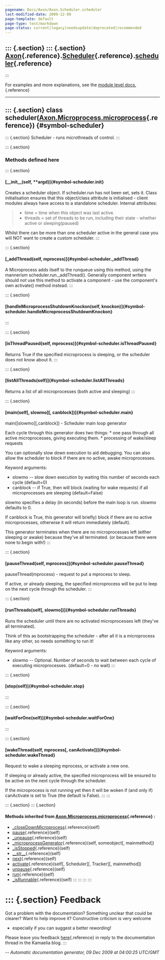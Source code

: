 ```yaml
---
pagename: Docs/Axon/Axon.Scheduler.scheduler
last-modified-date: 2009-12-09
page-template: default
page-type: text/markdown
page-status: current|legacy|needsupdate|deprecated|recommended
---
```

::: {.section}
::: {.section}
[Axon](/Docs/Axon/Axon.html){.reference}.[Scheduler](/Docs/Axon/Axon.Scheduler.html){.reference}.[scheduler](/Docs/Axon/Axon.Scheduler.scheduler.html){.reference}
------------------------------------------------------------------------------------------------------------------------------------------------------------------
:::

For examples and more explanations, see the [module level
docs.](/Docs/Axon/Axon.Scheduler.html){.reference}

------------------------------------------------------------------------

::: {.section}
class scheduler([Axon.Microprocess.microprocess](/Docs/Axon/Axon.Microprocess.microprocess.html){.reference}) {#symbol-scheduler}
-------------------------------------------------------------------------------------------------------------

::: {.section}
Scheduler - runs microthreads of control.
:::

::: {.section}
### Methods defined here

::: {.section}
#### [\_\_init\_\_(self, \*\*argd)]{#symbol-scheduler.__init__}

Creates a scheduler object. If scheduler.run has not been set, sets it.
Class initialisation ensures that this object/class attribute is
initialised - client modules always have access to a standalone
scheduler. Internal attributes:

> -   time = time when this object was last active.
> -   threads = set of threads to be run, including their state -
>     whether active or sleeping(paused)

Whilst there can be more than one scheduler active in the general case
you will NOT want to create a custom scheduler.
:::

::: {.section}
#### [\_addThread(self, mprocess)]{#symbol-scheduler._addThread}

A Microprocess adds itself to the runqueue using this method, using the
mannerism scheduler.run.\_addThread(). Generally component writers
should *not* use this method to activate a component - use the
component\'s own activate() method instead.
:::

::: {.section}
#### [handleMicroprocessShutdownKnockon(self, knockon)]{#symbol-scheduler.handleMicroprocessShutdownKnockon}
:::

::: {.section}
#### [isThreadPaused(self, mprocess)]{#symbol-scheduler.isThreadPaused}

Returns True if the specified microprocess is sleeping, or the scheduler
does not know about it.
:::

::: {.section}
#### [listAllThreads(self)]{#symbol-scheduler.listAllThreads}

Returns a list of all microprocesses (both active and sleeping)
:::

::: {.section}
#### [main(self\[, slowmo\]\[, canblock\])]{#symbol-scheduler.main}

main(\[slowmo\]\[,canblock\]) - Scheduler main loop generator

Each cycle through this generator does two things: \* one pass through
all active microprocesses, giving executing them. \* processing of
wake/sleep requests

You can optionally slow down execution to aid debugging. You can also
allow the scheduler to block if there are no active, awake
microprocesses.

Keyword arguments:

-   slowmo \-- slow down execution by waiting this number of seconds
    each cycle (default=0)
-   canblock \-- if True, then will block (waiting for wake requests) if
    all microprocesses are sleeping (default=False)

slowmo specifies a delay (in seconds) before the main loop is run.
slowmo defaults to 0.

If canblock is True, this generator will briefly) block if there are no
active microprocesses, otherwise it will return immediately (default).

This generator terminates when there are no microprocesses left (either
sleeping or awake) because they\'ve all terminated. (or because there
were none to begin with!)
:::

::: {.section}
#### [pauseThread(self, mprocess)]{#symbol-scheduler.pauseThread}

pauseThread(mprocess) - request to put a mprocess to sleep.

If active, or already sleeping, the specified microprocess will be put
to leep on the next cycle through the scheduler.
:::

::: {.section}
#### [runThreads(self\[, slowmo\])]{#symbol-scheduler.runThreads}

Runs the scheduler until there are no activated microprocesses left
(they\'ve all terminated).

Think of this as bootstrapping the scheduler - after all it is a
microprocess like any other, so needs something to run it!

Keyword arguments:

-   slowmo \-- Optional. Number of seconds to wait between each cycle of
    executing microprocesses. (default=0 - no wait)
:::

::: {.section}
#### [stop(self)]{#symbol-scheduler.stop}
:::

::: {.section}
#### [waitForOne(self)]{#symbol-scheduler.waitForOne}
:::

::: {.section}
#### [wakeThread(self, mprocess\[, canActivate\])]{#symbol-scheduler.wakeThread}

Request to wake a sleeping mprocess, or activate a new one.

If sleeping or already active, the specified microprocess will be
ensured to be active on the next cycle through the scheduler.

If the microprocess is not running yet then it will be woken if (and
only if) canActivate is set to True (the default is False).
:::
:::

::: {.section}
::: {.section}
#### Methods inherited from [Axon.Microprocess.microprocess](/Docs/Axon/Axon.Microprocess.microprocess.html){.reference} :

-   [\_closeDownMicroprocess](/Docs/Axon/Axon.Microprocess.html#symbol-microprocess._closeDownMicroprocess){.reference}(self)
-   [pause](/Docs/Axon/Axon.Microprocess.html#symbol-microprocess.pause){.reference}(self)
-   [\_unpause](/Docs/Axon/Axon.Microprocess.html#symbol-microprocess._unpause){.reference}(self)
-   [\_microprocessGenerator](/Docs/Axon/Axon.Microprocess.html#symbol-microprocess._microprocessGenerator){.reference}(self,
    someobject\[, mainmethod\])
-   [\_isStopped](/Docs/Axon/Axon.Microprocess.html#symbol-microprocess._isStopped){.reference}(self)
-   [\_\_str\_\_](/Docs/Axon/Axon.Microprocess.html#symbol-microprocess.__str__){.reference}(self)
-   [next](/Docs/Axon/Axon.Microprocess.html#symbol-microprocess.next){.reference}(self)
-   [activate](/Docs/Axon/Axon.Microprocess.html#symbol-microprocess.activate){.reference}(self\[,
    Scheduler\]\[, Tracker\]\[, mainmethod\])
-   [unpause](/Docs/Axon/Axon.Microprocess.html#symbol-microprocess.unpause){.reference}(self)
-   [run](/Docs/Axon/Axon.Microprocess.html#symbol-microprocess.run){.reference}(self)
-   [\_isRunnable](/Docs/Axon/Axon.Microprocess.html#symbol-microprocess._isRunnable){.reference}(self)
:::
:::
:::
:::

::: {.section}
Feedback
========

Got a problem with the documentation? Something unclear that could be
clearer? Want to help improve it? Constructive criticism is very welcome
- especially if you can suggest a better rewording!

Please leave you feedback
[here](../../../cgi-bin/blog/blog.cgi?rm=viewpost&nodeid=1142023701){.reference}
in reply to the documentation thread in the Kamaelia blog.
:::

*\-- Automatic documentation generator, 09 Dec 2009 at 04:00:25 UTC/GMT*
